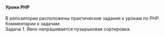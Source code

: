 #### Уроки PHP
В репозитории расположены практические задания к урокам по PHP.     
Комментарии к задачам:    
Задача 1. Явно напрашивается пузырьковая сортировка.    